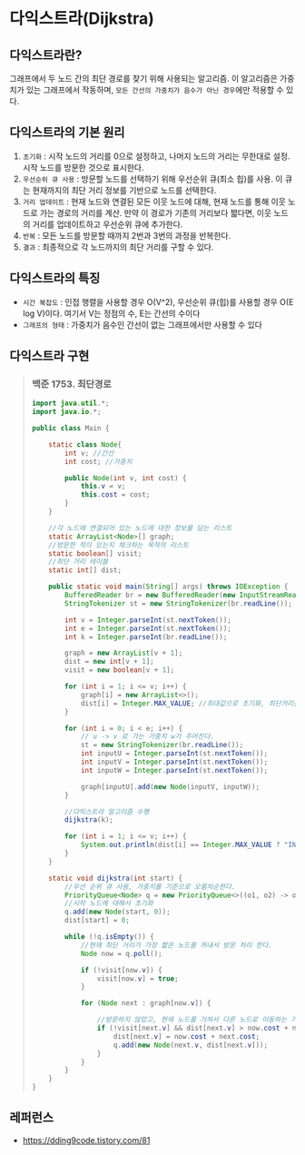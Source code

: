 # 다익스트라(Dijkstra)

## 다익스트라란?
그래프에서 두 노드 간의 최단 경로를 찾기 위해 사용되는 알고리즘. 이 알고리즘은 가중치가 있는 그래프에서 작동하며, `모든 간선의 가중치가 음수가 아닌 경우`에만 적용할 수 있다.

## 다익스트라의 기본 원리
1. `초기화` : 시작 노드의 거리를 0으로 설정하고, 나머지 노드의 거리는 무한대로 설정. 시작 노드를 방문한 것으로 표시한다.
2. `우선순위 큐 사용` : 방문할 노드를 선택하기 위해 우선순위 큐(최소 힙)를 사용. 이 큐는 현재까지의 최단 거리 정보를 기반으로 노드를 선택한다.
3. `거리 업데이트` : 현재 노드와 연결된 모든 이웃 노드에 대해, 현재 노드를 통해 이웃 노드로 가는 경로의 거리를 계산. 만약 이 경로가 기존의 거리보다 짧다면, 이웃 노드의 거리를 업데이트하고 우선순위 큐에 추가한다.
4. `반복` : 모든 노드를 방문할 때까지 2번과 3번의 과정을 반복한다.
5. `결과` : 최종적으로 각 노드까지의 최단 거리를 구할 수 있다.

## 다익스트라의 특징
- `시간 복잡도` : 인접 행렬을 사용할 경우 O(V^2), 우선순위 큐(힙)를 사용할 경우 O(E log V)이다. 여기서 V는 정점의 수, E는 간선의 수이다
- `그래프의 형태` : 가중치가 음수인 간선이 없는 그래프에서만 사용할 수 있다

## 다익스트라 구현

> ### 백준 1753. 최단경로
> ```java
> import java.util.*;
> import java.io.*;
> 
> public class Main {
> 
>     static class Node{
>         int v; //간선
>         int cost; //가중치
> 
>         public Node(int v, int cost) {
>             this.v = v;
>             this.cost = cost;
>         }
>     }
> 
>     //각 노드에 연결되어 있는 노드에 대한 정보를 담는 리스트
>     static ArrayList<Node>[] graph;
>     //방문한 적이 있는지 체크하는 목적의 리스트
>     static boolean[] visit;
>     //최단 거리 테이블
>     static int[] dist;
> 
>     public static void main(String[] args) throws IOException {
>         BufferedReader br = new BufferedReader(new InputStreamReader(System.in));
>         StringTokenizer st = new StringTokenizer(br.readLine());
> 
>         int v = Integer.parseInt(st.nextToken());
>         int e = Integer.parseInt(st.nextToken());
>         int k = Integer.parseInt(br.readLine());
> 
>         graph = new ArrayList[v + 1];
>         dist = new int[v + 1];
>         visit = new boolean[v + 1];
> 
>         for (int i = 1; i <= v; i++) {
>             graph[i] = new ArrayList<>();
>             dist[i] = Integer.MAX_VALUE; //최대값으로 초기화, 최단거리를 찾기 위함.
>         }
> 
>         for (int i = 0; i < e; i++) {
>             // u -> v 로 가는 가중치 w가 주어진다.
>             st = new StringTokenizer(br.readLine());
>             int inputU = Integer.parseInt(st.nextToken());
>             int inputV = Integer.parseInt(st.nextToken());
>             int inputW = Integer.parseInt(st.nextToken());
> 
>             graph[inputU].add(new Node(inputV, inputW));
>         }
> 
>         //다익스트라 알고리즘 수행
>         dijkstra(k);
> 
>         for (int i = 1; i <= v; i++) {
>             System.out.println(dist[i] == Integer.MAX_VALUE ? "INF" : dist[i]);
>         }
>     }
> 
>     static void dijkstra(int start) {
>         //우선 순위 큐 사용, 가중치를 기준으로 오름차순한다.
>         PriorityQueue<Node> q = new PriorityQueue<>((o1, o2) -> o1.cost - o2.cost);
>         //시작 노드에 대해서 초기화
>         q.add(new Node(start, 0));
>         dist[start] = 0;
> 
>         while (!q.isEmpty()) {
>             //현재 최단 거리가 가장 짧은 노드를 꺼내서 방문 처리 한다.
>             Node now = q.poll();
> 
>             if (!visit[now.v]) {
>                 visit[now.v] = true;
>             }
> 
>             for (Node next : graph[now.v]) {
> 
>                 //방문하지 않았고, 현재 노드를 거쳐서 다른 노드로 이동하는 거리가 더 짧을 경우
>                 if (!visit[next.v] && dist[next.v] > now.cost + next.cost) {
>                     dist[next.v] = now.cost + next.cost;
>                     q.add(new Node(next.v, dist[next.v]));
>                 }
>             }
>         }
>     }
> }
> ```

## 레퍼런스
- https://dding9code.tistory.com/81